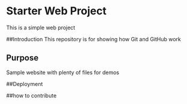 # Starter Web Project
This is a simple web project

##Introduction
This repository is for showing how Git and GitHub work

## Purpose
Sample website with plenty of files for demos

##Deployment

##how to contribute
